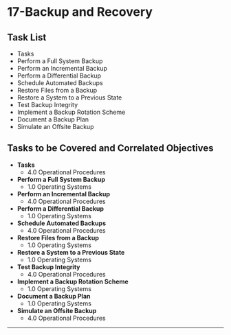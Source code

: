 # 17-Backup and Recovery

## Task List
- Tasks
- Perform a Full System Backup
- Perform an Incremental Backup
- Perform a Differential Backup
- Schedule Automated Backups
- Restore Files from a Backup
- Restore a System to a Previous State
- Test Backup Integrity
- Implement a Backup Rotation Scheme
- Document a Backup Plan
- Simulate an Offsite Backup

## Tasks to be Covered and Correlated Objectives

- **Tasks**  
  - 4.0 Operational Procedures
- **Perform a Full System Backup**  
  - 1.0 Operating Systems
- **Perform an Incremental Backup**  
  - 4.0 Operational Procedures
- **Perform a Differential Backup**  
  - 1.0 Operating Systems
- **Schedule Automated Backups**  
  - 4.0 Operational Procedures
- **Restore Files from a Backup**  
  - 1.0 Operating Systems
- **Restore a System to a Previous State**  
  - 1.0 Operating Systems
- **Test Backup Integrity**  
  - 4.0 Operational Procedures
- **Implement a Backup Rotation Scheme**  
  - 1.0 Operating Systems
- **Document a Backup Plan**  
  - 1.0 Operating Systems
- **Simulate an Offsite Backup**  
  - 4.0 Operational Procedures

---


